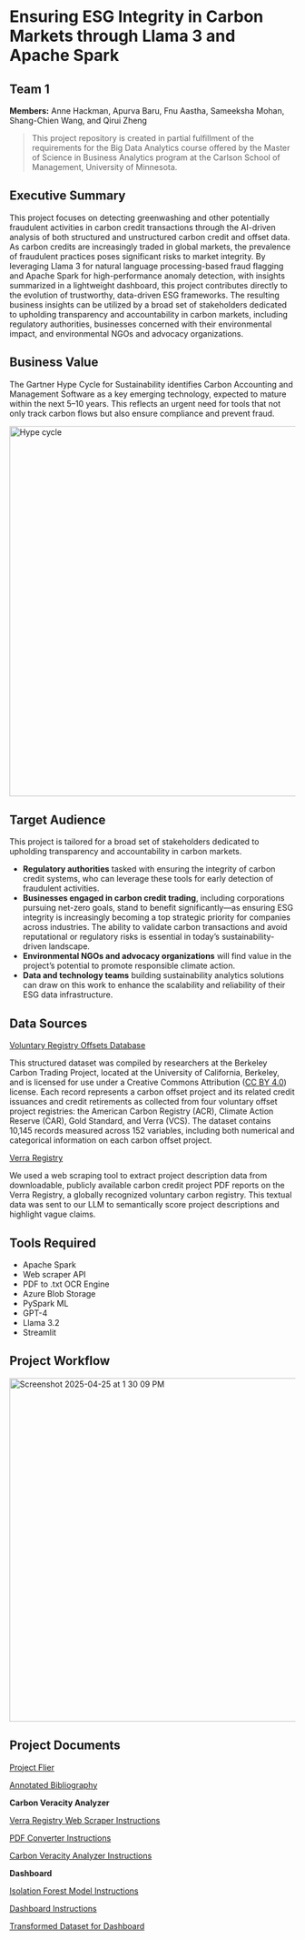 # Ensuring ESG Integrity in Carbon Markets through Llama 3 and Apache Spark

## Team 1

**Members:** Anne Hackman, Apurva Baru, Fnu Aastha, Sameeksha Mohan, Shang-Chien Wang, and Qirui Zheng

> This project repository is created in partial fulfillment of the requirements for the Big Data Analytics course offered by the Master of Science in Business Analytics program at the Carlson School of Management, University of Minnesota.

## Executive Summary

This project focuses on detecting greenwashing and other potentially fraudulent activities in carbon credit transactions through the AI-driven analysis of both structured and unstructured carbon credit and offset data. As carbon credits are increasingly traded in global markets, the prevalence of fraudulent practices poses significant risks to market integrity. By leveraging Llama 3 for natural language processing-based fraud flagging and Apache Spark for high-performance anomaly detection, with insights summarized in a lightweight dashboard, this project contributes directly to the evolution of trustworthy, data-driven ESG frameworks. The resulting business insights can be utilized by a broad set of stakeholders dedicated to upholding transparency and accountability in carbon markets, including regulatory authorities, businesses concerned with their environmental impact, and environmental NGOs and advocacy organizations.

## Business Value

The Gartner Hype Cycle for Sustainability identifies Carbon Accounting and Management Software as a key emerging technology, expected to mature within the next 5–10 years. This reflects an urgent need for tools that not only track carbon flows but also ensure compliance and prevent fraud.

<img width="651" alt="Hype cycle" src="https://github.com/user-attachments/assets/7525f2a8-98b2-48d5-b77e-0adbd38d624c" />

## Target Audience

This project is tailored for a broad set of stakeholders dedicated to upholding transparency and accountability in carbon markets.
* **Regulatory authorities** tasked with ensuring the integrity of carbon credit systems, who can leverage these tools for early detection of fraudulent activities.
* **Businesses engaged in carbon credit trading**, including corporations pursuing net-zero goals, stand to benefit significantly—as ensuring ESG integrity is increasingly becoming a top strategic priority for companies across industries. The ability to validate carbon transactions and avoid reputational or regulatory risks is essential in today’s sustainability-driven landscape.
* **Environmental NGOs and advocacy organizations** will find value in the project’s potential to promote responsible climate action.
* **Data and technology teams** building sustainability analytics solutions can draw on this work to enhance the scalability and reliability of their ESG data infrastructure.

## Data Sources

[Voluntary Registry Offsets Database](https://gspp.berkeley.edu/research-and-impact/centers/cepp/projects/berkeley-carbon-trading-project/offsets-database)

This structured dataset was compiled by researchers at the Berkeley Carbon Trading Project, located at the University of California,   Berkeley, and is licensed for use under a Creative Commons Attribution ([CC BY 4.0](https://creativecommons.org/licenses/by/4.0/)) license. Each record represents a carbon offset project and its related credit issuances and credit retirements as collected from four voluntary offset project registries: the American Carbon Registry (ACR), Climate Action Reserve (CAR), Gold Standard, and Verra (VCS). The dataset contains 10,145 records measured across 152 variables, including both numerical and categorical information on each carbon offset project.

[Verra Registry](https://registry.verra.org/)

We used a web scraping tool to extract project description data from downloadable, publicly available carbon credit project PDF reports on the Verra Registry, a globally recognized voluntary carbon registry. This textual data was sent to our LLM to semantically score project descriptions and highlight vague claims.

## Tools Required

* Apache Spark
*  Web scraper API
*  PDF to .txt OCR Engine
*  Azure Blob Storage
*  PySpark ML
*  GPT-4
*  Llama 3.2
*  Streamlit

## Project Workflow

<img width="604" alt="Screenshot 2025-04-25 at 1 30 09 PM" src="https://github.com/user-attachments/assets/d6360abc-13e3-4b0b-a6c5-1979183ccf13" />


## Project Documents

[Project Flier](https://drive.google.com/file/d/1WjbeXRs95j3J3efh4wAREseQCYQ0oFmc/view?usp=sharing)

[Annotated Bibliography](https://docs.google.com/document/d/1REVrUjHongVOkwz-I0pRcb2i8T3ePSUY-lCRz3s1-EU/edit?usp=sharing)

**Carbon Veracity Analyzer**

[Verra Registry Web Scraper Instructions](https://drive.google.com/file/d/1r097ElSnSik2e_Hgofh7Lv-7pmR9d7rl/view?usp=sharing)

[PDF Converter Instructions](https://drive.google.com/file/d/1JLeCUtDsEy1AoyM6uGdzpRafEnOKjhSf/view?usp=sharing)

[Carbon Veracity Analyzer Instructions](https://drive.google.com/file/d/1JLeCUtDsEy1AoyM6uGdzpRafEnOKjhSf/view?usp=sharing)

**Dashboard**

[Isolation Forest Model Instructions](https://docs.google.com/document/d/1s02hlmiwlp3Sr1hKciyaXLQRvniNx4dnHR1yW2pifVY/edit?usp=sharing)

[Dashboard Instructions](https://drive.google.com/file/d/1T6MOoV59OGghmlci70MSlTauOSkANeM8/view?usp=sharing)

[Transformed Dataset for Dashboard](https://drive.google.com/file/d/1vglqHOqvJaFFuuIX1mlcERtgfl9eqCcK/view?usp=drive_link)

